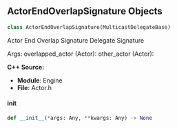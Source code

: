 ## ActorEndOverlapSignature Objects

```python
class ActorEndOverlapSignature(MulticastDelegateBase)
```

Actor End Overlap Signature  Delegate Signature

Args:
    overlapped_actor (Actor): 
    other_actor (Actor):

**C++ Source:**

- **Module**: Engine
- **File**: Actor.h

<a id="unreal.ActorEndOverlapSignature.__init__"></a>

#### __init__

```python
def __init__(*args: Any, **kwargs: Any) -> None
```

<a id="unreal.ActorEndPlaySignature"></a>